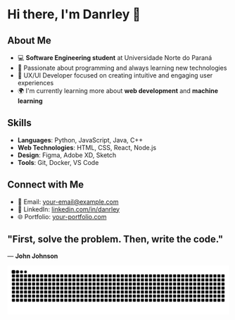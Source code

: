 # Hi there, I'm Danrley 👋

## About Me

- 💻 **Software Engineering student** at Universidade Norte do Paraná
- 🌱 Passionate about programming and always learning new technologies
- 🎨 UX/UI Developer focused on creating intuitive and engaging user experiences
- 🌍 I'm currently learning more about **web development** and **machine learning**

## Skills

- **Languages**: Python, JavaScript, Java, C++
- **Web Technologies**: HTML, CSS, React, Node.js
- **Design**: Figma, Adobe XD, Sketch
- **Tools**: Git, Docker, VS Code

## Connect with Me

- 📧 Email: [your-email@example.com](mailto:your-email@example.com)
- 💼 LinkedIn: [linkedin.com/in/danrley](https://www.linkedin.com/in/danrley)
- 🌐 Portfolio: [your-portfolio.com](https://www.your-portfolio.com)

## "First, solve the problem. Then, write the code."  
— **John Johnson**

<p align="center">
  <img src="https://github.com/minemalox/minemalox/blob/output/github-contribution-grid-snake-dark.svg">
</p>
